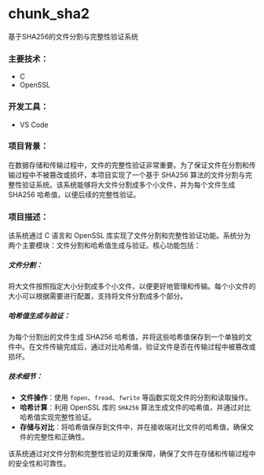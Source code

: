 # chunk_sha2
基于SHA256的文件分割与完整性验证系统

### 主要技术：

- C
- OpenSSL

### 开发工具：

- VS Code

### 项目背景：

在数据存储和传输过程中，文件的完整性验证非常重要。为了保证文件在分割和传输过程中不被篡改或损坏，本项目实现了一个基于 SHA256 算法的文件分割与完整性验证系统。该系统能够将大文件分割成多个小文件，并为每个文件生成 SHA256 哈希值，以便后续的完整性验证。

### 项目描述：

该系统通过 C 语言和 OpenSSL 库实现了文件分割和完整性验证功能。系统分为两个主要模块：文件分割和哈希值生成与验证。核心功能包括：

##### 文件分割：

将大文件按照指定大小分割成多个小文件，以便更好地管理和传输。每个小文件的大小可以根据需要进行配置，支持将文件分割成多个部分。

##### 哈希值生成与验证：

为每个分割出的文件生成 SHA256 哈希值，并将这些哈希值保存到一个单独的文件中。在文件传输完成后，通过对比哈希值，验证文件是否在传输过程中被篡改或损坏。

##### 技术细节：

- **文件操作**：使用 `fopen`、`fread`、`fwrite` 等函数实现文件的分割和读取操作。
- **哈希计算**：利用 OpenSSL 库的 `SHA256` 算法生成文件的哈希值，并通过对比哈希值实现完整性验证。
- **存储与对比**：将哈希值保存到文件中，并在接收端对比文件的哈希值，确保文件的完整性和正确性。

该系统通过对文件分割和完整性验证的双重保障，确保了文件在存储和传输过程中的安全性和可靠性。
